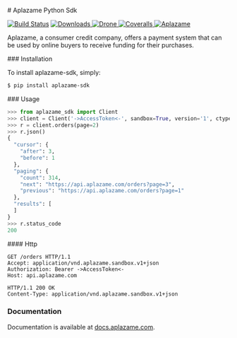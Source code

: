 # Aplazame Python Sdk

[![Build Status](https://img.shields.io/pypi/v/aplazame-sdk.svg)](https://pypi.python.org/pypi/aplazame-sdk) [![Downloads](https://img.shields.io/pypi/dm/aplazame-sdk.svg) ](https://pypi.python.org/pypi/aplazame-sdk) [![Drone](http://drone.aplazame.com/api/badge/github.com/aplazame/aplazame-sdk/status.svg?branch=master) ](http://drone.aplazame.com/github.com/aplazame/aplazame-sdk) [![Coveralls](https://coveralls.io/repos/aplazame/aplazame-sdk/badge.svg?branch=master&service=github) ](https://coveralls.io/github/aplazame/aplazame-sdk?branch=master) [![Aplazame](https://aplazame.com/static/img/banners/Banner-white-1.png "Aplazame") ](https://aplazame.com "Aplazame")

Aplazame, a consumer credit company, offers a payment system that can be used by online buyers to receive funding for their purchases.


### Installation

To install aplazame-sdk, simply:

```sh
$ pip install aplazame-sdk
```


### Usage

```python
>>> from aplazame_sdk import Client
>>> client = Client('->AccessToken<-', sandbox=True, version='1', ctype='json')
>>> r = client.orders(page=2)
>>> r.json()
{
  "cursor": {
    "after": 3,
    "before": 1
  },
  "paging": {
    "count": 314,
    "next": "https://api.aplazame.com/orders?page=3",
    "previous": "https://api.aplazame.com/orders?page=1"
  },
  "results": [
  ]
}
>>> r.status_code
200
```


#### Http

```http
GET /orders HTTP/1.1
Accept: application/vnd.aplazame.sandbox.v1+json
Authorization: Bearer ->AccessToken<-
Host: api.aplazame.com

HTTP/1.1 200 OK
Content-Type: application/vnd.aplazame.sandbox.v1+json
```

### Documentation

Documentation is available at [docs.aplazame.com](http://docs.aplazame.com).

